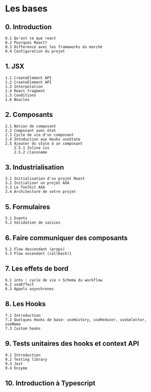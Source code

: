 # Les bases

## 0. Introduction

    0.1 Qu'est ce que react
    0.2 Pourquoi React?
    0.3 Difference avec les frameworks du marché
    0.4 Configuration du projet

## 1. JSX

    1.1 CreateElement API
    1.2 CreateElement API
    1.3 Interpolation
    1.4 React fragment
    1.5 Conditions
    1.6 Boucles

## 2. Composants

    2.1 Notion de composant
    2.2 Composant avec état
    2.3 Cycle de vie d'un composant
    2.4 Intoduction aux Hooks useState
    2.5 Ajouter du style à un composant
        2.5.1 Inline css
        2.5.2 classname

## 3. Industrialisation

    3.1 Initialisation d'un projet React
    3.2 Initialiser un projet AXA
    3.3 Le Toolkit AXA
    3.4 Architecture de votre projet

## 5. Formulaires

    5.1 Events
    5.2 Validation de saisies

## 6. Faire communiquer des composants

    5.1 Flow descendant (props)
    5.3 Flow ascendant (callback)1

## 7. Les effets de bord

    6.1 into : cycle de vie + Schema du workflow
    6.2 useEffect
    6.3 Appels asynchrones

## 8. Les Hooks

    7.1 Introduction
    7.2 Quelques Hooks de base: useHistory, useReducer, useSelector, useMemo
    7.3 Custom hooks

<!-- ## 4. Routing

    4.1 Introduire le fonctionnement de Routing
    4.2 Application: Routes, Route -->

<!-- ## 8. Global state Management

    8.1 Context API
    8.2 Redux -->

## 9. Tests unitaires des hooks et context API

    9.1 Introduction
    9.2 Testing library
    9.3 Jest
    9.4 Enzyme

## 10. Introduction à Typescript
